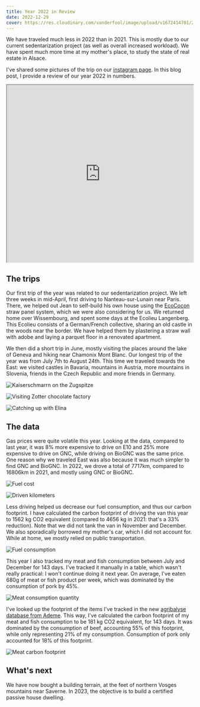 ```yaml
---
title: Year 2022 in Review
date: 2022-12-29
cover: https://res.cloudinary.com/vanderfool/image/upload/v1672414701/2022-trip/2022_map.png
---
```


We have traveled much less in 2022 than in 2021.
This is mostly due to our current sedentarization project (as well as overall increased workload).
We have spent much more time at my mother's place, to study the state of real estate in Alsace.

I've shared some pictures of the trip on our [instagram page](https://www.instagram.com/vanderfool.fr/).
In this blog post, I provide a review of our year 2022 in numbers.

<iframe src="https://www.google.com/maps/d/embed?mid=1zIMbDHp3morNo-bFDd_oMll2tcrwREM&ehbc=2E312F" width="640" height="480" style="width:100%;"></iframe>

## The trips

Our first trip of the year was related to our sedentarization project.
We left three weeks in mid-April, first driving to Nanteau-sur-Lunain near Paris.
There, we helped out Jean to self-build his own house using the [EcoCocon](https://ecococon.eu/) straw panel system, which we were also considering for us.
We returned home over Wissembourg, and spent some days at the Ecolieu Langenberg.
This Ecolieu consists of a German/French collective, sharing an old castle in the woods near the border.
We have helped them by plastering a straw wall with adobe and laying a parquet floor in a renovated apartment.

We then did a short trip in June, mostly visiting the places around the lake of Geneva and hiking near Chamonix Mont Blanc.
Our longest trip of the year was from July 7th to August 24th.
This time we traveled towards the East: we visited castles in Bavaria, mountains in Austria, more mountains in Slovenia, friends in the Czech Republic and more friends in Germany.

![Kaiserschmarrn on the Zugspitze](https://res.cloudinary.com/vanderfool/image/upload/v1672600404/2022-trip/kaiserschmarrn_atew6c.jpg "Kaiserschmarrn on the Zugspitze")

![Visiting Zotter chocolate factory](https://res.cloudinary.com/vanderfool/image/upload/v1672600584/2022-trip/zotter_yx4aqo.jpg "Visiting Zotter chocolate factory")

![Catching up with Elina](https://res.cloudinary.com/vanderfool/image/upload/v1672600597/2022-trip/elina_jsgsff.jpg "Catching up with Elina")

## The data

Gas prices were quite volatile this year.
Looking at the data, compared to last year, it was 8% more expensive to drive on E10 and 25% more expensive to drive on GNC, while driving on BioGNC was the same price.
One reason why we traveled East was also because it was much simpler to find GNC and BioGNC.
In 2022, we drove a total of 7717km, compared to 16806km in 2021, and mostly using GNC or BioGNC.

![Fuel cost](https://res.cloudinary.com/vanderfool/image/upload/v1672418032/2022-trip/fuel_price_cohh3n.png "Fuel cost")

![Driven kilometers](https://res.cloudinary.com/vanderfool/image/upload/v1672418017/2022-trip/driven_km_zmwgyi.png "Driven kilometers per month")

Less driving helped us decrease our fuel consumption, and thus our carbon footprint.
I have calculated the carbon footprint of driving the van this year to 1562 kg CO2 equivalent (compared to 4656 kg in 2021: that's a 33% reduction).
Note that we did not tank the van in November and December.
We also sporadically borrowed my mother's car, which I did not account for.
While at home, we mostly relied on public transportation.

![Fuel consumption](https://res.cloudinary.com/vanderfool/image/upload/v1672418032/2022-trip/tanked_volumes_icyyll.png "Fuel consumption")

This year I also tracked my meat and fish consumption between July and December for 143 days.
I've tracked it manually in a table, which wasn't really practical: I won't continue doing it next year.
On average, I've eaten 680g of meat or fish product per week, which was dominated by the consumption of pork by 45%.

![Meat consumption quantity](https://res.cloudinary.com/vanderfool/image/upload/v1672484284/2022-trip/meat_consumption_quantity_qows8g.png "Meat consumption quantity")

I've looked up the footprint of the items I've tracked in the new [agribalyse database from Ademe](https://agribalyse.ademe.fr/).
This way, I've calculated the carbon footprint of my meat and fish consumption to be 181 kg CO2 equivalent, for 143 days.
It was dominated by the consumption of beef, accounting 55% of this footprint, while only representing 21% of my consumption.
Consumption of pork only accounted for 18% of this footprint.

![Meat carbon footprint](https://res.cloudinary.com/vanderfool/image/upload/v1672484284/2022-trip/meat_consumption_co2_vc6zj5.png "Meat carbon footprint")


## What's next

We have now bought a building terrain, at the feet of northern Vosges mountains near Saverne.
In 2023, the objective is to build a certified passive house dwelling.
